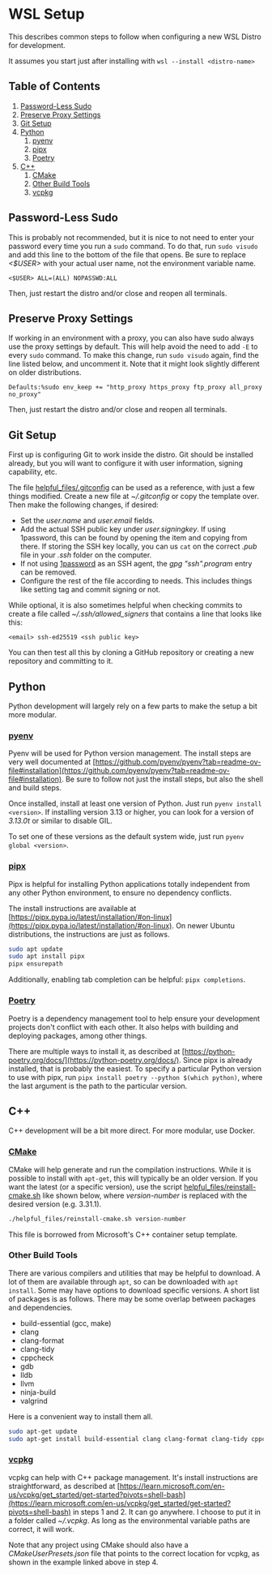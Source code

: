 # WSL Setup #

This describes common steps to follow when configuring a new WSL Distro for development.

It assumes you start just after installing with `wsl --install <distro-name>`

## Table of Contents ##

1. [Password-Less Sudo](#password-less-sudo)
2. [Preserve Proxy Settings](#preserve-proxy-settings)
3. [Git Setup](#git-setup)
4. [Python](#python)
    1. [pyenv](#pyenv)
    2. [pipx](#pipx)
    3. [Poetry](#poetry)
5. [C++](#c)
    1. [CMake](#cmake)
    2. [Other Build Tools](#other-build-tools)
    3. [vcpkg](#vcpkg)

## Password-Less Sudo ##

This is probably not recommended, but it is nice to not need to enter your password every time you run a `sudo` command.
To do that, run `sudo visudo` and add this line to the bottom of the file that opens. Be sure to replace _<$USER>_ with
your actual user name, not the environment variable name.

```text
<$USER> ALL=(ALL) NOPASSWD:ALL
```

Then, just restart the distro and/or close and reopen all terminals.

## Preserve Proxy Settings ##

If working in an environment with a proxy, you can also have sudo always use the proxy settings by default. This will
help avoid the need to add `-E` to every `sudo` command. To make this change, run `sudo visudo` again, find the line
listed below, and uncomment it. Note that it might look slightly different on older distributions.

```text
Defaults:%sudo env_keep += "http_proxy https_proxy ftp_proxy all_proxy no_proxy"
```

Then, just restart the distro and/or close and reopen all terminals.

## Git Setup ##

First up is configuring Git to work inside the distro. Git should be installed already, but you will want to configure
it with user information, signing capability, etc.

The file [helpful_files/.gitconfig](helpful_files/.gitconfig) can be used as a reference, with just a few things
modified. Create a new file at _~/.gitconfig_ or copy the template over. Then make the following changes, if desired:

* Set the _user.name_ and _user.email_ fields.
* Add the actual SSH public key under _user.signingkey_. If using 1password, this can be found by opening the item and
copying from there. If storing the SSH key locally, you can us `cat` on the correct _.pub_ file in your _.ssh_ folder on
the computer.
* If not using [1password](https://developer.1password.com/docs/ssh/git-commit-signing/) as an SSH agent, the
_gpg "ssh".program_ entry can be removed.
* Configure the rest of the file according to needs. This includes things like setting tag and commit signing or not.

While optional, it is also sometimes helpful when checking commits to create a file called _~/.ssh/allowed_signers_ that
contains a line that looks like this:

```text
<email> ssh-ed25519 <ssh public key>
```

You can then test all this by cloning a GitHub repository or creating a new repository and committing to it.

## Python ##

Python development will largely rely on a few parts to make the setup a bit more modular.

### [pyenv](https://github.com/pyenv/pyenv) ###

Pyenv will be used for Python version management. The install steps are very well documented at [https://github.com/pyenv/pyenv?tab=readme-ov-file#installation](https://github.com/pyenv/pyenv?tab=readme-ov-file#installation).
Be sure to follow not just the install steps, but also the shell and build steps.

Once installed, install at least one version of Python. Just run `pyenv install <version>`. If installing version 3.13
or higher, you can look for a version of _3.13.0t_ or similar to disable GIL.

To set one of these versions as the default system wide, just run `pyenv global <version>`.

### [pipx](https://pipx.pypa.io/latest/) ###

Pipx is helpful for installing Python applications totally independent from any other Python environment, to ensure no
dependency conflicts.

The install instructions are available at
[https://pipx.pypa.io/latest/installation/#on-linux](https://pipx.pypa.io/latest/installation/#on-linux). On newer
Ubuntu distributions, the instructions are just as follows.

```bash
sudo apt update
sudo apt install pipx
pipx ensurepath
```

Additionally, enabling tab completion can be helpful: `pipx completions`.

### [Poetry](https://python-poetry.org/) ###

Poetry is a dependency management tool to help ensure your development projects don't conflict with each other. It also
helps with building and deploying packages, among other things.

There are multiple ways to install it, as described at
[https://python-poetry.org/docs/](https://python-poetry.org/docs/). Since pipx is already installed, that is probably
the easiest. To specify a particular Python version to use with pipx, run
`pipx install poetry --python $(which python)`, where the last argument is the path to the particular version.

## C++ ##

C++ development will be a bit more direct. For more modular, use Docker.

### [CMake](https://cmake.org/) ###

CMake will help generate and run the compilation instructions. While it is possible to install with `apt-get`, this will
typically be an older version. If you want the latest (or a specific version), use the script
[helpful_files/reinstall-cmake.sh](helpful_files/reinstall-cmake.sh) like shown below, where _version-number_ is
replaced with the desired version (e.g. 3.31.1).

```bash
./helpful_files/reinstall-cmake.sh version-number
```

This file is borrowed from Microsoft's C++ container setup template.

### Other Build Tools ###

There are various compilers and utilities that may be helpful to download. A lot of them are available through `apt`, so
can be downloaded with `apt install`. Some may have options to download specific versions. A short list of packages is
as follows. There may be some overlap between packages and dependencies.

* build-essential (gcc, make)
* clang
* clang-format
* clang-tidy
* cppcheck
* gdb
* lldb
* llvm
* ninja-build
* valgrind

Here is a convenient way to install them all.

```bash
sudo apt-get update
sudo apt-get install build-essential clang clang-format clang-tidy cppcheck gdb lldb llvm ninja-build valgrind
```

### [vcpkg](https://vcpkg.io/en/) ###

vcpkg can help with C++ package management. It's install instructions are straightforward, as described at
[https://learn.microsoft.com/en-us/vcpkg/get_started/get-started?pivots=shell-bash](https://learn.microsoft.com/en-us/vcpkg/get_started/get-started?pivots=shell-bash)
in steps 1 and 2. It can go anywhere. I choose to put it in a folder called _~/.vcpkg_. As long as the environmental
variable paths are correct, it will work.

Note that any project using CMake should also have a _CMakeUserPresets.json_ file that points to the correct location
for vcpkg, as shown in the example linked above in step 4.
